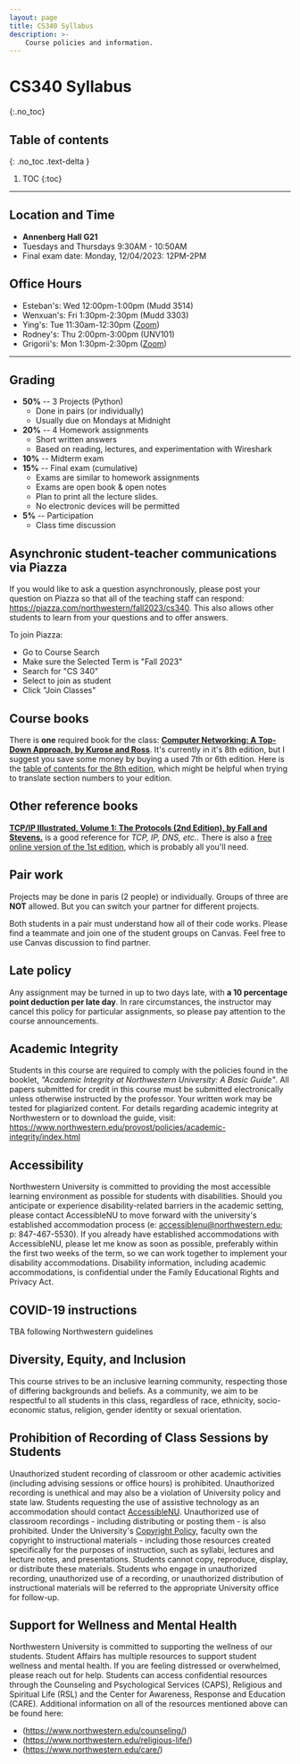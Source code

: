 ```yaml
---
layout: page
title: CS340 Syllabus
description: >-
    Course policies and information.
---
```


# CS340 Syllabus
{:.no_toc}

## Table of contents
{: .no_toc .text-delta }

1. TOC
{:toc}

---

## Location and Time

- **Annenberg Hall G21**
- Tuesdays and Thursdays 9:30AM - 10:50AM
- Final exam date: Monday, 12/04/2023: 12PM-2PM

## Office Hours

- Esteban's: Wed 12:00pm-1:00pm (Mudd 3514)
- Wenxuan's: Fri 1:30pm-2:30pm (Mudd 3303)
- Ying's: Tue 11:30am-12:30pm ([Zoom](https://northwestern.zoom.us/j/99617862800))
- Rodney's: Thu 2:00pm-3:00pm (UNV101)
- Grigorii's: Mon 1:30pm-2:30pm ([Zoom](https://northwestern.zoom.us/j/96379987405))

---



## Grading

- **50%** -- 3 Projects (Python)
   - Done in pairs (or individually)
   - Usually due on Mondays at Midnight
- **20%** -- 4 Homework assignments
   - Short written answers
   - Based on reading, lectures, and experimentation with Wireshark
- **10%** -- Midterm exam
- **15%** -- Final exam (cumulative)
   - Exams are similar to homework assignments
   - Exams are open book & open notes
   - Plan to print all the lecture slides.
   - No electronic devices will be permitted
- **5%** -- Participation
   - Class time discussion


## Asynchronic student-teacher communications via Piazza

If you would like to ask a question asynchronously, please post your question on Piazza so that all of the teaching staff can respond: https://piazza.com/northwestern/fall2023/cs340. This also allows other students to learn from your questions and to offer answers.


To join Piazza:
- Go to Course Search
- Make sure the Selected Term is "Fall 2023"
- Search for "CS 340"
- Select to join as student
- Click "Join Classes"

## Course books

There is **one** required book for the class: **[Computer Networking: A Top-Down Approach, by Kurose and Ross](https://gaia.cs.umass.edu/kurose_ross/index.html)**. It's currently in it's 8th edition, but I suggest you save some money by buying a used 7th or 6th edition. Here is the [table of contents for the 8th edition](https://gaia.cs.umass.edu/kurose_ross/Kurose_Ross_TOC_8E.pdf), which might be helpful when trying to translate section numbers to your edition.

## Other reference books

**[TCP/IP Illustrated, Volume 1: The Protocols (2nd Edition), by Fall and Stevens.](https://www.amazon.com/TCP-Illustrated-Protocols-Addison-Wesley-Professional/dp/0321336313)** is a good reference for _TCP, IP, DNS, etc._. There is also a [free online version of the 1st edition](https://www.isi.edu/~hussain/TEACH/Spring2014/notes/Steven00a.pdf), which is probably all you'll need.

## Pair work

Projects may be done in paris (2 people) or individually. Groups of three are **NOT** allowed. But you can switch your partner for different projects.

Both students in a pair must understand how all of their code works. Please find a teammate and join one of the student groups on Canvas. Feel free to use Canvas discussion to find partner.

## Late policy

Any assignment may be turned in up to two days late, with **a 10 percentage point deduction per late day**. In rare circumstances, the instructor may cancel this policy for particular assignments, so please pay attention to the course announcements.

## Academic Integrity

Students in this course are required to comply with the policies found in the booklet, _"Academic Integrity at Northwestern University: A Basic Guide"_. All papers submitted for credit in this course must be submitted electronically unless otherwise instructed by the professor. Your written work may be tested for plagiarized content. For details regarding academic integrity at Northwestern or to download the guide, visit: https://www.northwestern.edu/provost/policies/academic-integrity/index.html

## Accessibility

Northwestern University is committed to providing the most accessible learning environment as possible for students with disabilities. Should you anticipate or experience disability-related barriers in the academic setting, please contact AccessibleNU to move forward with the university's established accommodation process (e: accessiblenu@northwestern.edu; p: 847-467-5530). If you already have established accommodations with AccessibleNU, please let me know as soon as possible, preferably within the first two weeks of the term, so we can work together to implement your disability accommodations. Disability information, including academic accommodations, is confidential under the Family Educational Rights and Privacy Act.

## COVID-19 instructions

TBA following Northwestern guidelines

## Diversity, Equity, and Inclusion

This course strives to be an inclusive learning community, respecting those of differing backgrounds and beliefs. As a community, we aim to be respectful to all students in this class, regardless of race, ethnicity, socio-economic status, religion, gender identity or sexual orientation.

## Prohibition of Recording of Class Sessions by Students

Unauthorized student recording of classroom or other academic activities (including advising sessions or office hours) is prohibited. Unauthorized recording is unethical and may also be a violation of University policy and state law. Students requesting the use of assistive technology as an accommodation should contact [AccessibleNU](https://www.northwestern.edu/accessiblenu/). Unauthorized use of classroom recordings - including distributing or posting them - is also prohibited. Under the University's [Copyright Policy](https://www.invo.northwestern.edu/invention-disclosure/policies-forms/copyright-policy/), faculty own the copyright to instructional materials - including those resources created specifically for the purposes of instruction, such as syllabi, lectures and lecture notes, and presentations. Students cannot copy, reproduce, display, or distribute these materials. Students who engage in unauthorized recording, unauthorized use of a recording, or unauthorized distribution of instructional materials will be referred to the appropriate University office for follow-up.

## Support for Wellness and Mental Health

Northwestern University is committed to supporting the wellness of our students. Student Affairs has multiple resources to support student wellness and mental health. If you are feeling distressed or overwhelmed, please reach out for help. Students can access confidential resources through the Counseling and Psychological Services (CAPS), Religious and Spiritual Life (RSL) and the Center for Awareness, Response and Education (CARE). Additional information on all of the resources mentioned above can be found here:


- (https://www.northwestern.edu/counseling/)
- (https://www.northwestern.edu/religious-life/)
- (https://www.northwestern.edu/care/)
